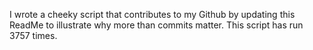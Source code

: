 I wrote a cheeky script that contributes to my Github by updating this ReadMe to illustrate why more than commits matter. This script has run 3757 times.